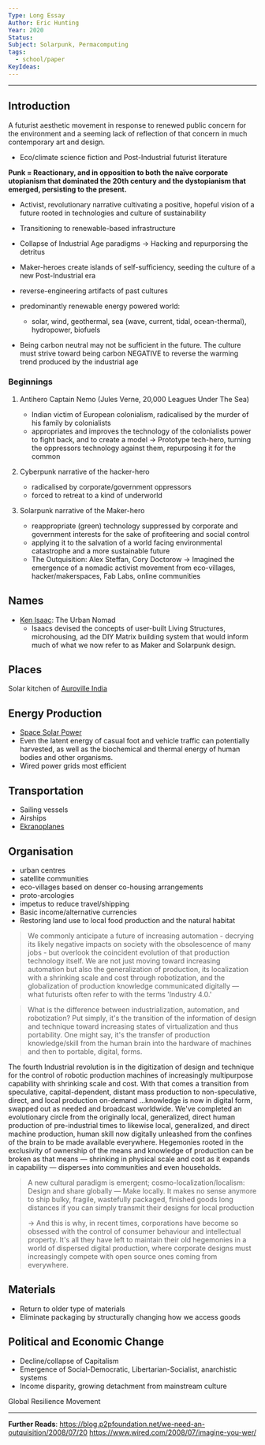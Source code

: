 ```yaml
---
Type: Long Essay
Author: Eric Hunting
Year: 2020
Status: 
Subject: Solarpunk, Permacomputing
tags:
  - school/paper
KeyIdeas:
---
```




---

## Introduction

A futurist aesthetic movement in response to renewed public concern for the environment and a seeming lack of reflection of that concern in much contemporary art and design.
- Eco/climate science fiction and Post-Industrial futurist literature

**Punk = Reactionary, and in opposition to both the naïve corporate utopianism that dominated the 20th century and the dystopianism that emerged, persisting to the present.**

- Activist, revolutionary narrative cultivating a positive, hopeful vision of a future rooted in technologies and culture of sustainability 
- Transitioning to renewable-based infrastructure
- Collapse of Industrial Age paradigms &rarr; Hacking and repurporsing the detritus 
- Maker-heroes create islands of self-sufficiency, seeding the culture of a new Post-Industrial era
- reverse-engineering artifacts of past cultures
- predominantly renewable energy powered world:
	- solar, wind, geothermal, sea (wave, current, tidal, ocean-thermal), hydropower, biofuels

- Being carbon neutral may not be sufficient in the future. The culture must strive toward being carbon NEGATIVE to reverse the warming trend produced by the industrial age

### Beginnings

1. Antihero Captain Nemo (Jules Verne, 20,000 Leagues Under The Sea) 
	- Indian victim of European colonialism, radicalised by the murder of his family by colonialists
	- appropriates and improves the technology of the colonialists power to fight back, and to create a model
	&rarr; Prototype tech-hero, turning the oppressors technology against them, repurposing it for the common

2. Cyberpunk narrative of the hacker-hero
	- radicalised by corporate/government oppressors
	- forced to retreat to a kind of underworld

3. Solarpunk narrative of the Maker-hero
	- reappropriate (green) technology suppressed by corporate and government interests for the sake of profiteering and social control 
	- applying it to the salvation of a world facing environmental catastrophe and a more sustainable future
	- The Outquisition: Alex Steffan, Cory Doctorow &rarr; Imagined the emergence of a nomadic activist movement from eco-villages, hacker/makerspaces, Fab Labs, online communities

## Names 

- [Ken Isaac](https://metropolismag.com/profiles/ken-isaacs-wanted-retool-way-we-live/): The Urban Nomad
	- Isaacs devised the concepts of user-built Living Structures, microhousing, ad the DIY Matrix building system that would inform much of what we now refer to as Maker and Solarpunk design.

## Places

Solar kitchen of [Auroville India](https://auroville.org/)

## Energy Production
- [Space Solar Power](https://en.wikipedia.org/wiki/Space-based_solar_power)
- Even the latent energy of casual foot and vehicle traffic can potentially harvested, as well as the biochemical and thermal energy of human bodies and other organisms.
- Wired power grids most efficient


## Transportation
- Sailing vessels
- Airships
- [Ekranoplanes](https://en.wikipedia.org/wiki/Ground-effect_vehicle#2000-)


## Organisation

- urban centres
- satellite communities
- eco-villages based on denser co-housing arrangements
- proto-arcologies
- impetus to reduce travel/shipping
- Basic income/alternative currencies
- Restoring land use to local food production and the natural habitat

>We commonly anticipate a future of increasing automation - decrying its likely negative impacts on society with the obsolescence of many jobs - but overlook the coincident evolution of that production technology itself. We are not just moving toward increasing automation but also the generalization of production, its localization with a shrinking scale and cost through robotization, and the globalization of production knowledge communicated digitally — what futurists often refer to with the terms 'Industry 4.0.'

>What is the difference between industrialization, automation, and robotization? Put simply, it's the transition of the information of design and technique toward increasing states of virtualization and thus portability. One might say, it's the transfer of production knowledge/skill from the human brain into the hardware of machines and then to portable, digital, forms.
>
 The fourth Industrial revolution is in the digitization of design and technique for the control of robotic production machines of increasingly multipurpose capability with shrinking scale and cost. With that comes a transition from speculative, capital-dependent, distant mass production  to non-speculative, direct, and local production on-demand
 …knowledge is now in digital form, swapped out as needed and broadcast worldwide. We've completed an evolutionary circle from the originally local, generalized, direct human production of pre-industrial times to likewise local, generalized, and direct machine production, human skill now digitally unleashed from the confines of the brain to be made available everywhere. Hegemonies rooted in the exclusivity of ownership of the means and knowledge of production can be broken as that means — shrinking in physical scale and cost as it expands in capability — disperses into communities and even households.

>A new cultural paradigm is emergent; cosmo-localization/localism: Design and share globally — Make locally.
>It makes no sense anymore to ship bulky, fragile, wastefully packaged, finished goods long distances if you can simply transmit their designs for local production
>
>&rarr; And this is why, in recent times, corporations have become so obsessed with the control of consumer behaviour and intellectual property. It's all they have left to maintain their old hegemonies in a world of dispersed digital production, where corporate designs must increasingly compete with open source ones coming from everywhere.

## Materials

- Return to older type of materials
- Eliminate packaging by structurally changing how we access goods

## Political and Economic Change

- Decline/collapse of Capitalism
- Emergence of Social-Democratic, Libertarian-Socialist, anarchistic systems
- Income disparity, growing detachment from mainstream culture

Global Resilience Movement

___

**Further Reads**:
https://blog.p2pfoundation.net/we-need-an-outquisition/2008/07/20
https://www.wired.com/2008/07/imagine-you-wer/

